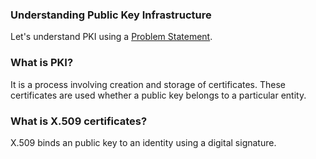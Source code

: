 ### Understanding Public Key Infrastructure
Let's understand PKI using a [Problem Statement](./PROBLEM_STATEMENT.md).

### What is PKI?
It is a process involving creation and storage of certificates. These certificates are used whether a public key belongs to a particular entity.

### What is X.509 certificates?
X.509 binds an public key to an identity using a digital signature.
